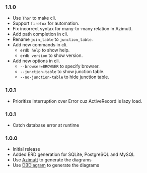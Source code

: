 ### 1.1.0

- Use `Thor` to make cli.
- Support `firefox` for automation.
- Fix incorrect syntax for many-to-many relation in Azimutt.
- Add path completion in cli.
- Rename `join_table` to `junction_table`.
- Add new commands in cli.
  - `erdb help` to show help.
  - `erdb version` to show version.
- Add new options in cli.
  - `--browser=BROWSER` to specify browser.
  - `--junction-table` to show junction table.
  - `--no-junction-table` to hide junction table.

### 1.0.1

- Prioritize Interruption over Error cuz ActiveRecord is lazy load.

### 1.0.1

- Catch database error at runtime

### 1.0.0

- Initial release
- Added ERD generation for SQLite, PostgreSQL and MySQL
- Use [Azimutt](https://azimutt.app) to generate the diagrams
- Use [DBDiagram](https://dbdiagram.io) to generate the diagrams
